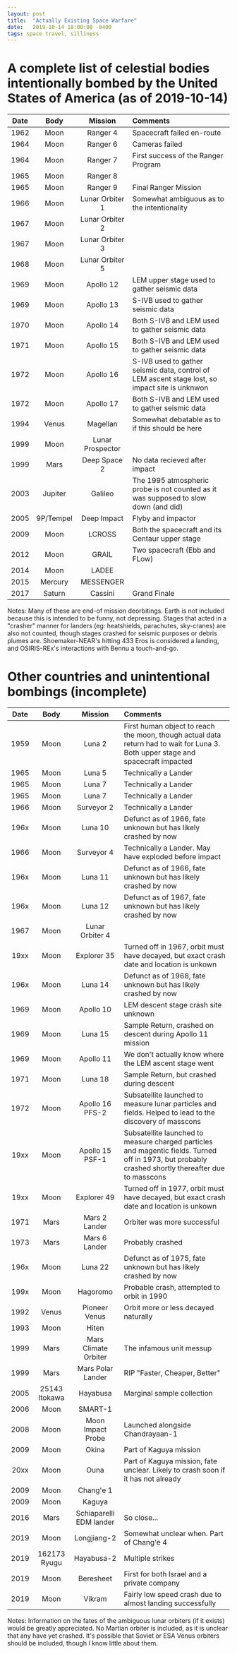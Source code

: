 ```yaml
---
layout: post
title:  "Actually Existing Space Warfare"
date:   2019-10-14 18:00:00 -0400
tags: space travel, silliness
---
```

# A complete list of celestial bodies intentionally bombed by the United States of America (as of 2019-10-14)

| Date | Body | Mission | Comments|
| --- |:---:|:---:|:--- |
| 1962 | Moon | Ranger 4 | Spacecraft failed en-route |
| 1964 | Moon | Ranger 6 | Cameras failed |
| 1964 | Moon | Ranger 7 | First success of the Ranger Program |
| 1965 | Moon | Ranger 8 |  |
| 1965 | Moon | Ranger 9 | Final Ranger Mission |
| 1966 | Moon | Lunar Orbiter 1 | Somewhat ambiguous as to the intentionality |
| 1967 | Moon | Lunar Orbiter 2 |  |
| 1967 | Moon | Lunar Orbiter 3 |  |
| 1968 | Moon | Lunar Orbiter 5 |  |
| 1969 | Moon | Apollo 12 | LEM upper stage used to gather seismic data |
| 1969 | Moon | Apollo 13 | S-IVB used to gather seismic data |
| 1970 | Moon | Apollo 14 | Both S-IVB and LEM used to gather seismic data |
| 1971 | Moon | Apollo 15 | Both S-IVB and LEM used to gather seismic data |
| 1972 | Moon | Apollo 16 | S-IVB used to gather seismic data, control of LEM ascent stage lost, so impact site is unknwon |
| 1972 | Moon | Apollo 17 | Both S-IVB and LEM used to gather seismic data |
| 1994 | Venus | Magellan | Somewhat debatable as to if this should be here |
| 1999 | Moon | Lunar Prospector |  |
| 1999 | Mars | Deep Space 2 | No data recieved after impact |
| 2003 | Jupiter | Galileo | The 1995 atmospheric probe is not counted as it was supposed to slow down (and did) |
| 2005 | 9P/Tempel | Deep Impact | Flyby and impactor |
| 2009 | Moon | LCROSS | Both the spacecraft and its Centaur upper stage |
| 2012 | Moon | GRAIL | Two spacecraft (Ebb and FLow) |
| 2014 | Moon | LADEE |  |
| 2015 | Mercury | MESSENGER |  |
| 2017 | Saturn | Cassini | Grand Finale |

Notes: Many of these are end-of mission deorbitings. Earth is not included because this is intended to be funny, not depressing. Stages that acted in a "crasher" manner for landers (eg: heatshields, parachutes, sky-cranes) are also not counted, though stages crashed for seismic purposes or debris plumes are. Shoemaker-NEAR's hitting 433 Eros is considered a landing, and OSIRIS-REx's interactions with Bennu a touch-and-go.

# Other countries and unintentional bombings (incomplete)

| Date | Body | Mission | Comments|
|:---:|:---:|:---:|:--- |
|1959|Moon|Luna 2|First human object to reach the moon, though actual data return had to wait for Luna 3. Both upper stage and spacecraft impacted|
|1965|Moon|Luna 5|Technically a Lander|
|1965|Moon|Luna 7|Technically a Lander|
|1965|Moon|Luna 7|Technically a Lander|
|1966|Moon|Surveyor 2|Technically a Lander|
|196x|Moon|Luna 10|Defunct as of 1966, fate unknown but has likely crashed by now|
|1966|Moon|Surveyor 4|Technically a Lander. May have exploded before impact|
|196x|Moon|Luna 11|Defunct as of 1966, fate unknown but has likely crashed by now|
|196x|Moon|Luna 12|Defunct as of 1967, fate unknown but has likely crashed by now|
|1967|Moon|Lunar Orbiter 4||
|19xx|Moon|Explorer 35|Turned off in 1967, orbit must have decayed, but exact crash date and location is unkown|
|196x|Moon|Luna 14|Defunct as of 1968, fate unknown but has likely crashed by now|
|1969|Moon|Apollo 10|LEM descent stage crash site unknown|
|1969|Moon|Luna 15|Sample Return, crashed on descent during Apollo 11 mission|
|1969|Moon|Apollo 11|We don't actually know where the LEM ascent stage went|
|1971|Moon|Luna 18|Sample Return, but crashed during descent|
|1972|Moon|Apollo 16 PFS-2|Subsatellite launched to measure lunar particles and fields. Helped to lead to the discovery of masscons|
|19xx|Moon|Apollo 15 PSF-1|Subsatellite launched to measure charged particles and magentic fields. Turned off in 1973, but probably crashed shortly thereafter due to masscons|
|19xx|Moon|Explorer 49|Turned off in 1977, orbit must have decayed, but exact crash date and location is unkown|
|1971|Mars|Mars 2 Lander|Orbiter was more successful|
|1973|Mars|Mars 6 Lander|Probably crashed|
|196x|Moon|Luna 22|Defunct as of 1975, fate unknown but has likely crashed by now|
|199x|Moon|Hagoromo|Probable crash, attempted to orbit in 1990|
|1992|Venus|Pioneer Venus|Orbit more or less decayed naturally|
|1993|Moon|Hiten||
|1999|Mars|Mars Climate Orbiter|The infamous unit messup|
|1999|Mars|Mars Polar Lander|RIP "Faster, Cheaper, Better"|
|2005|25143 Itokawa|Hayabusa|Marginal sample collection|
|2006|Moon|SMART-1||
|2008|Moon|Moon Impact Probe|Launched alongside Chandrayaan-1|
|2009|Moon|Okina|Part of Kaguya mission|
|20xx|Moon|Ouna|Part of Kaguya mission, fate unclear. Likely to crash soon if it has not already|
|2009|Moon|Chang'e 1||
|2009|Moon|Kaguya||
|2016|Mars|Schiaparelli EDM lander|So close...|
|2019|Moon|Longjiang-2|Somewhat unclear when. Part of Chang'e 4|
|2019|162173 Ryugu|Hayabusa-2|Multiple strikes|
|2019|Moon|Beresheet|First for both Israel and a private company|
|2019|Moon|Vikram|Fairly low speed crash due to almost landing successfully|

Notes: Information on the fates of the ambiguous lunar orbiters (if it exists) would be greatly appreciated. No Martian orbiter is included, as it is unclear that any have yet crashed. It's possible that Soviet or ESA Venus orbiters should be included, though I know little about them.
